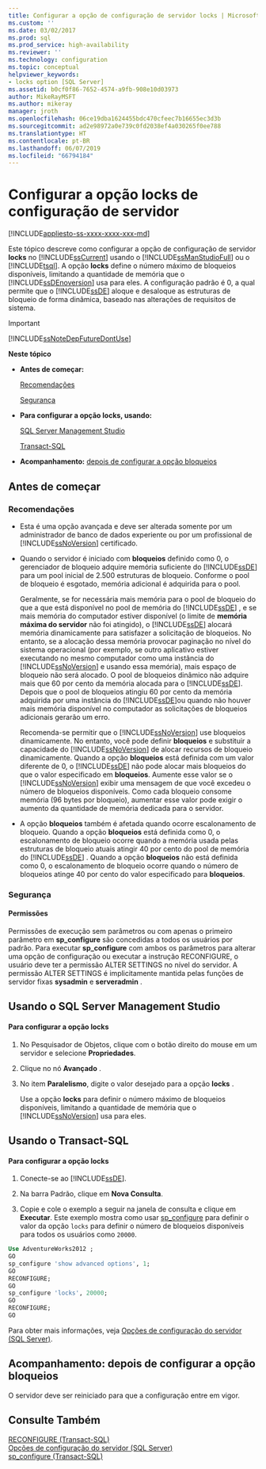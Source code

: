 ```yaml
---
title: Configurar a opção de configuração de servidor locks | Microsoft Docs
ms.custom: ''
ms.date: 03/02/2017
ms.prod: sql
ms.prod_service: high-availability
ms.reviewer: ''
ms.technology: configuration
ms.topic: conceptual
helpviewer_keywords:
- locks option [SQL Server]
ms.assetid: b0cf0f86-7652-4574-a9fb-908e10d03973
author: MikeRayMSFT
ms.author: mikeray
manager: jroth
ms.openlocfilehash: 06ce19dba1624455bdc470cfeec7b16655ec3d3b
ms.sourcegitcommit: ad2e98972a0e739c0fd2038ef4a030265f0ee788
ms.translationtype: HT
ms.contentlocale: pt-BR
ms.lasthandoff: 06/07/2019
ms.locfileid: "66794184"
---
```

# <a name="configure-the-locks-server-configuration-option"></a>Configurar a opção locks de configuração de servidor
[!INCLUDE[appliesto-ss-xxxx-xxxx-xxx-md](../../includes/appliesto-ss-xxxx-xxxx-xxx-md.md)]

  Este tópico descreve como configurar a opção de configuração de servidor **locks** no [!INCLUDE[ssCurrent](../../includes/sscurrent-md.md)] usando o [!INCLUDE[ssManStudioFull](../../includes/ssmanstudiofull-md.md)] ou o [!INCLUDE[tsql](../../includes/tsql-md.md)]. A opção **locks** define o número máximo de bloqueios disponíveis, limitando a quantidade de memória que o [!INCLUDE[ssDEnoversion](../../includes/ssdenoversion-md.md)] usa para eles. A configuração padrão é 0, a qual permite que o [!INCLUDE[ssDE](../../includes/ssde-md.md)] aloque e desaloque as estruturas de bloqueio de forma dinâmica, baseado nas alterações de requisitos de sistema.  
  
> [!IMPORTANT]  
>  [!INCLUDE[ssNoteDepFutureDontUse](../../includes/ssnotedepfuturedontuse-md.md)]  
  
 **Neste tópico**  
  
-   **Antes de começar:**  
  
     [Recomendações](#Recommendations)  
  
     [Segurança](#Security)  
  
-   **Para configurar a opção locks, usando:**  
  
     [SQL Server Management Studio](#SSMSProcedure)  
  
     [Transact-SQL](#TsqlProcedure)  
  
-   **Acompanhamento:**  [depois de configurar a opção bloqueios](#FollowUp)  
  
##  <a name="BeforeYouBegin"></a> Antes de começar  
  
###  <a name="Recommendations"></a> Recomendações  
  
-   Esta é uma opção avançada e deve ser alterada somente por um administrador de banco de dados experiente ou por um profissional de [!INCLUDE[ssNoVersion](../../includes/ssnoversion-md.md)] certificado.  
  
-   Quando o servidor é iniciado com **bloqueios** definido como 0, o gerenciador de bloqueio adquire memória suficiente do [!INCLUDE[ssDE](../../includes/ssde-md.md)] para um pool inicial de 2.500 estruturas de bloqueio. Conforme o pool de bloqueio é esgotado, memória adicional é adquirida para o pool.  
  
     Geralmente, se for necessária mais memória para o pool de bloqueio do que a que está disponível no pool de memória do [!INCLUDE[ssDE](../../includes/ssde-md.md)] , e se mais memória do computador estiver disponível (o limite de **memória máxima do servidor** não foi atingido), o [!INCLUDE[ssDE](../../includes/ssde-md.md)] alocará memória dinamicamente para satisfazer a solicitação de bloqueios. No entanto, se a alocação dessa memória provocar paginação no nível do sistema operacional (por exemplo, se outro aplicativo estiver executando no mesmo computador como uma instância do [!INCLUDE[ssNoVersion](../../includes/ssnoversion-md.md)] e usando essa memória), mais espaço de bloqueio não será alocado. O pool de bloqueios dinâmico não adquire mais que 60 por cento da memória alocada para o [!INCLUDE[ssDE](../../includes/ssde-md.md)]. Depois que o pool de bloqueios atingiu 60 por cento da memória adquirida por uma instância do [!INCLUDE[ssDE](../../includes/ssde-md.md)]ou quando não houver mais memória disponível no computador as solicitações de bloqueios adicionais gerarão um erro.  
  
     Recomenda-se permitir que o [!INCLUDE[ssNoVersion](../../includes/ssnoversion-md.md)] use bloqueios dinamicamente. No entanto, você pode definir **bloqueios** e substituir a capacidade do [!INCLUDE[ssNoVersion](../../includes/ssnoversion-md.md)] de alocar recursos de bloqueio dinamicamente. Quando a opção **bloqueios** está definida com um valor diferente de 0, o [!INCLUDE[ssDE](../../includes/ssde-md.md)] não pode alocar mais bloqueios do que o valor especificado em **bloqueios**. Aumente esse valor se o [!INCLUDE[ssNoVersion](../../includes/ssnoversion-md.md)] exibir uma mensagem de que você excedeu o número de bloqueios disponíveis. Como cada bloqueio consome memória (96 bytes por bloqueio), aumentar esse valor pode exigir o aumento da quantidade de memória dedicada para o servidor.  
  
-   A opção **bloqueios** também é afetada quando ocorre escalonamento de bloqueio. Quando a opção **bloqueios** está definida como 0, o escalonamento de bloqueio ocorre quando a memória usada pelas estruturas de bloqueio atuais atingir 40 por cento do pool de memória do [!INCLUDE[ssDE](../../includes/ssde-md.md)] . Quando a opção **bloqueios** não está definida como 0, o escalonamento de bloqueio ocorre quando o número de bloqueios atinge 40 por cento do valor especificado para **bloqueios**.  
  
###  <a name="Security"></a> Segurança  
  
####  <a name="Permissions"></a> Permissões  
 Permissões de execução sem parâmetros ou com apenas o primeiro parâmetro em **sp_configure** são concedidas a todos os usuários por padrão. Para executar **sp_configure** com ambos os parâmetros para alterar uma opção de configuração ou executar a instrução RECONFIGURE, o usuário deve ter a permissão ALTER SETTINGS no nível do servidor. A permissão ALTER SETTINGS é implicitamente mantida pelas funções de servidor fixas **sysadmin** e **serveradmin** .  
  
##  <a name="SSMSProcedure"></a> Usando o SQL Server Management Studio  
  
#### <a name="to-configure-the-locks-option"></a>Para configurar a opção locks  
  
1.  No Pesquisador de Objetos, clique com o botão direito do mouse em um servidor e selecione **Propriedades**.  
  
2.  Clique no nó **Avançado** .  
  
3.  No item **Paralelismo**, digite o valor desejado para a opção **locks** .  
  
     Use a opção **locks** para definir o número máximo de bloqueios disponíveis, limitando a quantidade de memória que o [!INCLUDE[ssNoVersion](../../includes/ssnoversion-md.md)] usa para eles.  
  
##  <a name="TsqlProcedure"></a> Usando o Transact-SQL  
  
#### <a name="to-configure-the-locks-option"></a>Para configurar a opção locks  
  
1.  Conecte-se ao [!INCLUDE[ssDE](../../includes/ssde-md.md)].  
  
2.  Na barra Padrão, clique em **Nova Consulta**.  
  
3.  Copie e cole o exemplo a seguir na janela de consulta e clique em **Executar**. Este exemplo mostra como usar [sp_configure](../../relational-databases/system-stored-procedures/sp-configure-transact-sql.md) para definir o valor da opção `locks` para definir o número de bloqueios disponíveis para todos os usuários como `20000`.  
  
```sql  
Use AdventureWorks2012 ;  
GO  
sp_configure 'show advanced options', 1;  
GO  
RECONFIGURE;  
GO  
sp_configure 'locks', 20000;  
GO  
RECONFIGURE;  
GO  
```  
  
 Para obter mais informações, veja [Opções de configuração do servidor &#40;SQL Server&#41;](../../database-engine/configure-windows/server-configuration-options-sql-server.md).  
  
##  <a name="FollowUp"></a> Acompanhamento: depois de configurar a opção bloqueios  
 O servidor deve ser reiniciado para que a configuração entre em vigor.  
  
## <a name="see-also"></a>Consulte Também  
 [RECONFIGURE &#40;Transact-SQL&#41;](../../t-sql/language-elements/reconfigure-transact-sql.md)   
 [Opções de configuração do servidor &#40;SQL Server&#41;](../../database-engine/configure-windows/server-configuration-options-sql-server.md)   
 [sp_configure &#40;Transact-SQL&#41;](../../relational-databases/system-stored-procedures/sp-configure-transact-sql.md)  
  
  
